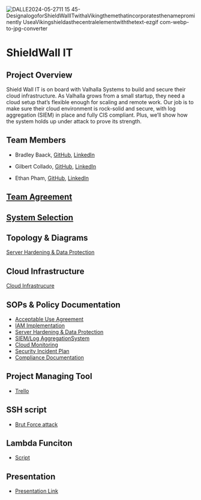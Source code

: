![DALLE2024-05-2711 15 45-DesignalogoforShieldWallITwithaVikingthemethatincorporatesthenameprominently UseaVikingshieldasthecentralelementwiththetext-ezgif com-webp-to-jpg-converter](https://github.com/Shield-Wall-1/Shield-Wall/assets/158526468/2af9f60b-ad85-4fa6-ad9d-52e26cfc16bf)

# ShieldWall IT

## Project Overview
Shield Wall IT is on board with Valhalla Systems to build and secure their cloud infrastructure. As Valhalla grows from a small startup, they need a cloud setup that’s flexible enough for scaling and remote work. Our job is to make sure their cloud environment is rock-solid and secure, with log aggregation (SIEM) in place and fully CIS compliant. Plus, we’ll show how the system holds up under attack to prove its strength.

## Team Members

- Bradley Baack, [GitHub](https://github.com/bjbaack), [LinkedIn](https://www.linkedin.com/in/bradleybaack/)

- Gilbert Collado, [GitHub](https://github.com/JapanesePlatano), [LinkedIn](https://www.linkedin.com/in/gilbert-collado-545099254/)

- Ethan Pham, [GitHub](https://github.com/EthanPham03), [LinkedIn](https://www.linkedin.com/in/ethan-pham-8a9a622b3/)


## [Team Agreement](https://github.com/Shield-Wall-1/Shield-Wall/blob/main/ops-401d12%20Team1_Team%20Agreement.pdf)

## [System Selection](https://github.com/Shield-Wall-1/Shield-Wall/blob/main/Ops401%20System%20Selection-2.pdf)

## Topology & Diagrams
[Server Hardening & Data Protection](https://github.com/Shield-Wall-1/Shield-Wall/blob/main/Server%20Hardening%20%26%20Data%20Protection.jpg)

## Cloud Infrastructure
[Cloud Infrastrucure](https://github.com/Shield-Wall-1/Shield-Wall/blob/main/Cloud%20Infrastructure.pdf)

## SOPs & Policy Documentation

- [Acceptable Use Agreement](https://github.com/Shield-Wall-1/Shield-Wall/blob/main/Acceptable%20Use%20Agreement.pdf)
- [IAM Implementation](https://github.com/Shield-Wall-1/Shield-Wall/blob/main/IAM%20Implementation.pdf)
- [Server Hardening & Data Protection](https://github.com/Shield-Wall-1/Shield-Wall/blob/main/Server%20Hardening%20and%20Data%20Protection.pdf)
- [SIEM/Log AggregationSystem](https://github.com/Shield-Wall-1/Shield-Wall/blob/main/SIEM_Log%20Aggregation%20System.pdf)
- [Cloud Monitoring](https://github.com/Shield-Wall-1/Shield-Wall/blob/main/Cloud%20Monitoring.pdf)
- [Security Incident Plan]([https://drive.google.com/file/d/1Ftcs67_H8crFLaoxknNqrU4qOdhOExab/view](https://github.com/Shield-Wall-1/Shield-Wall/blob/main/Security%20Incident%20Plan.pdf))
- [Compliance Documentation](https://drive.google.com/file/d/1rEOq0eMffnXsO0TlZ7oG7DFmZbgW7_Vq/view)

## Project Managing Tool
- [Trello](https://trello.com/b/QVKb3Mgv/ops401-midterm)

## SSH script
- [Brut Force attack](https://github.com/Shield-Wall-1/Shield-Wall/blob/main/bruteforce.sh)

## Lambda Funciton
- [Script](https://github.com/Shield-Wall-1/Shield-Wall/blob/main/lambda.py)


## Presentation
- [Presentation Link](https://github.com/Shield-Wall-1/Shield-Wall/blob/main/ShieldWall%20IT.pdf) 
